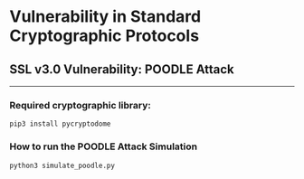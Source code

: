 # Vulnerability in Standard Cryptographic Protocols

## SSL v3.0 Vulnerability: POODLE Attack

---

### Required cryptographic library:
```
pip3 install pycryptodome
```

### How to run the POODLE Attack Simulation
```
python3 simulate_poodle.py
```
